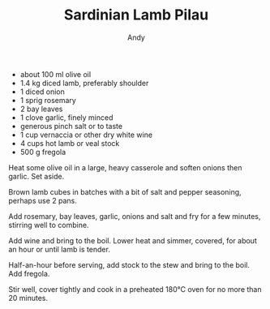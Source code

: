 ﻿---
layout: post
title: Sardinian Lamb Pilau
author: Andy
categories: recipes
tags:
---

- about 100 ml olive oil 
- 1.4 kg diced lamb, preferably shoulder 
- 1 diced onion
- 1 sprig rosemary 
- 2 bay leaves 
- 1 clove garlic, finely minced 
- generous pinch salt or to taste 
- 1 cup vernaccia or other dry white wine 
- 4 cups hot lamb or veal stock 
- 500 g fregola 

Heat some olive oil in a large, heavy casserole and soften onions then garlic. Set aside.

Brown lamb cubes in batches with a bit of salt and pepper seasoning, perhaps use 2 pans.

Add rosemary, bay leaves, garlic, onions and salt and fry for a few minutes, stirring well to combine. 

Add wine and bring to the boil. Lower heat and simmer, covered, for about an hour or until lamb is tender. 

Half-an-hour before serving, add stock to the stew and bring to the boil. Add fregola. 

Stir well, cover tightly and cook in a preheated 180&deg;C oven for no more than 20 minutes.


